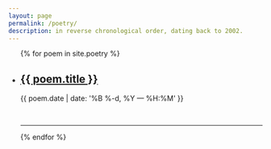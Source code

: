 ```yaml
---
layout: page
permalink: /poetry/
description: in reverse chronological order, dating back to 2002. 
---
```


<ul class="post-list">
{% for poem in site.poetry %}
    <li>
        <h2><a class="post-title" href="{{ poem.url | prepend: site.baseurl }}">{{ poem.title }}</a></h2>
        <p class="post-meta">{{ poem.date | date: '%B %-d, %Y — %H:%M' }}</p>
        <br/>
        <hr/>
      </li>
{% endfor %}
</ul>